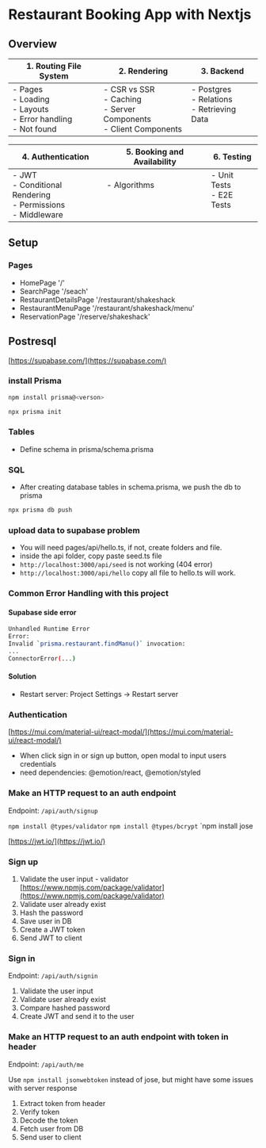 # Restaurant Booking App with Nextjs

## Overview

| 1. Routing File System                                               | 2. Rendering                                                                | 3. Backend                                             |
| -------------------------------------------------------------------- | --------------------------------------------------------------------------- | ------------------------------------------------------ |
| - Pages<br>- Loading<br>- Layouts<br>- Error handling<br>- Not found | - CSR vs SSR<br>- Caching<br>- Server Components<br>- Client Components<br> | - Postgres<br>- Relations<br>- Retrieving Data<br><br> |

| 4. Authentication                                                 | 5. Booking and Availability | 6. Testing                          |
| ----------------------------------------------------------------- | --------------------------- | ----------------------------------- |
| - JWT<br>- Conditional Rendering<br>- Permissions<br>- Middleware | - Algorithms <br><br><br>   | - Unit Tests<br>- E2E Tests<br><br> |

## Setup

### Pages

- HomePage '/'
- SearchPage '/seach'
- RestaurantDetailsPage '/restaurant/shakeshack
- RestaurantMenuPage '/restaurant/shakeshack/menu'
- ReservationPage '/reserve/shakeshack'

## Postresql

[https://supabase.com/](https://supabase.com/)

### install Prisma

```bash
npm install prisma@<verson>

npx prisma init
```

### Tables

- Define schema in prisma/schema.prisma

### SQL

- After creating database tables in schema.prisma, we push the db to prisma

```bash
npx prisma db push

```

### upload data to supabase problem

- You will need pages/api/hello.ts, if not, create folders and file.
- inside the api folder, copy paste seed.ts file
- `http://localhost:3000/api/seed` is not working (404 error)
- `http://localhost:3000/api/hello` copy all file to hello.ts will work.

### Common Error Handling with this project

#### Supabase side error

```bash
Unhandled Runtime Error
Error:
Invalid `prisma.restaurant.findManu()` invocation:
...
ConnectorError(...)
```

#### Solution

- Restart server: Project Settings -> Restart server

### Authentication

[https://mui.com/material-ui/react-modal/](https://mui.com/material-ui/react-modal/)

- When click sign in or sign up button, open modal to input users credentials
- need dependencies: @emotion/react, @emotion/styled

### Make an HTTP request to an auth endpoint

Endpoint: `/api/auth/signup`

`npm install @types/validator`
`npm install @types/bcrypt`
`npm install jose

[https://jwt.io/](https://jwt.io/)

### Sign up

1. Validate the user input - validator [https://www.npmjs.com/package/validator](https://www.npmjs.com/package/validator)
2. Validate user already exist
3. Hash the password
4. Save user in DB
5. Create a JWT token
6. Send JWT to client

### Sign in

Endpoint: `/api/auth/signin`

1. Validate the user input
2. Validate user already exist
3. Compare hashed password
4. Create JWT and send it to the user

### Make an HTTP request to an auth endpoint with token in header

Endpoint: `/api/auth/me`

Use `npm install jsonwebtoken` instead of jose, but might have some issues with server response

1. Extract token from header
2. Verify token
3. Decode the token
4. Fetch user from DB
5. Send user to client
